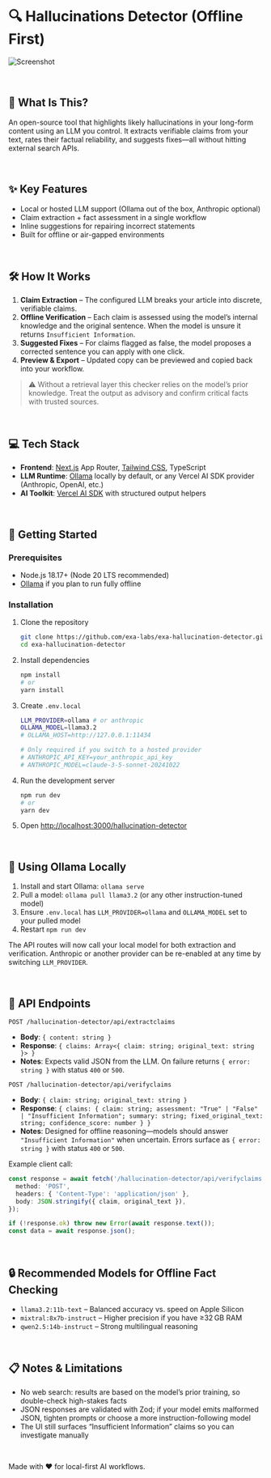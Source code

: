# 🔍 Hallucinations Detector (Offline First)

![Screenshot](./public/opengraph-image.jpg)

<br>

## 🎯 What Is This?

An open-source tool that highlights likely hallucinations in your long-form content using an LLM you control. It extracts verifiable claims from your text, rates their factual reliability, and suggests fixes—all without hitting external search APIs.

<br>

## ✨ Key Features

- Local or hosted LLM support (Ollama out of the box, Anthropic optional)
- Claim extraction + fact assessment in a single workflow
- Inline suggestions for repairing incorrect statements
- Built for offline or air-gapped environments

<br>

## 🛠️ How It Works

1. **Claim Extraction** – The configured LLM breaks your article into discrete, verifiable claims.
2. **Offline Verification** – Each claim is assessed using the model’s internal knowledge and the original sentence. When the model is unsure it returns `Insufficient Information`.
3. **Suggested Fixes** – For claims flagged as false, the model proposes a corrected sentence you can apply with one click.
4. **Preview & Export** – Updated copy can be previewed and copied back into your workflow.

> ⚠️ Without a retrieval layer this checker relies on the model’s prior knowledge. Treat the output as advisory and confirm critical facts with trusted sources.

<br>

## 💻 Tech Stack

- **Frontend**: [Next.js](https://nextjs.org/docs) App Router, [Tailwind CSS](https://tailwindcss.com), TypeScript
- **LLM Runtime**: [Ollama](https://ollama.com) locally by default, or any Vercel AI SDK provider (Anthropic, OpenAI, etc.)
- **AI Toolkit**: [Vercel AI SDK](https://sdk.vercel.ai/docs/ai-sdk-core) with structured output helpers

<br>

## 🚀 Getting Started

### Prerequisites
- Node.js 18.17+ (Node 20 LTS recommended)
- [Ollama](https://ollama.com/download) if you plan to run fully offline

### Installation

1. Clone the repository
   ```bash
   git clone https://github.com/exa-labs/exa-hallucination-detector.git
   cd exa-hallucination-detector
   ```

2. Install dependencies
   ```bash
   npm install
   # or
   yarn install
   ```

3. Create `.env.local`
   ```bash
   LLM_PROVIDER=ollama # or anthropic
   OLLAMA_MODEL=llama3.2
   # OLLAMA_HOST=http://127.0.0.1:11434

   # Only required if you switch to a hosted provider
   # ANTHROPIC_API_KEY=your_anthropic_api_key
   # ANTHROPIC_MODEL=claude-3-5-sonnet-20241022
   ```

4. Run the development server
   ```bash
   npm run dev
   # or
   yarn dev
   ```

5. Open <http://localhost:3000/hallucination-detector>

<br>

## 🧠 Using Ollama Locally

1. Install and start Ollama: `ollama serve`
2. Pull a model: `ollama pull llama3.2` (or any other instruction-tuned model)
3. Ensure `.env.local` has `LLM_PROVIDER=ollama` and `OLLAMA_MODEL` set to your pulled model
4. Restart `npm run dev`

The API routes will now call your local model for both extraction and verification. Anthropic or another provider can be re-enabled at any time by switching `LLM_PROVIDER`.

<br>

## 🔌 API Endpoints

`POST /hallucination-detector/api/extractclaims`
- **Body**: `{ content: string }`
- **Response**: `{ claims: Array<{ claim: string; original_text: string }> }`
- **Notes**: Expects valid JSON from the LLM. On failure returns `{ error: string }` with status `400` or `500`.

`POST /hallucination-detector/api/verifyclaims`
- **Body**: `{ claim: string; original_text: string }`
- **Response**: `{ claims: { claim: string; assessment: "True" | "False" | "Insufficient Information"; summary: string; fixed_original_text: string; confidence_score: number } }`
- **Notes**: Designed for offline reasoning—models should answer `"Insufficient Information"` when uncertain. Errors surface as `{ error: string }` with status `400` or `500`.

Example client call:

```ts
const response = await fetch('/hallucination-detector/api/verifyclaims', {
  method: 'POST',
  headers: { 'Content-Type': 'application/json' },
  body: JSON.stringify({ claim, original_text }),
});

if (!response.ok) throw new Error(await response.text());
const data = await response.json();
```

<br>

## 🔒 Recommended Models for Offline Fact Checking

- `llama3.2:11b-text` – Balanced accuracy vs. speed on Apple Silicon
- `mixtral:8x7b-instruct` – Higher precision if you have ≥32 GB RAM
- `qwen2.5:14b-instruct` – Strong multilingual reasoning

<br>

## 📋 Notes & Limitations

- No web search: results are based on the model’s prior training, so double-check high-stakes facts
- JSON responses are validated with Zod; if your model emits malformed JSON, tighten prompts or choose a more instruction-following model
- The UI still surfaces “Insufficient Information” claims so you can investigate manually

<br>

Made with ❤️ for local-first AI workflows.

